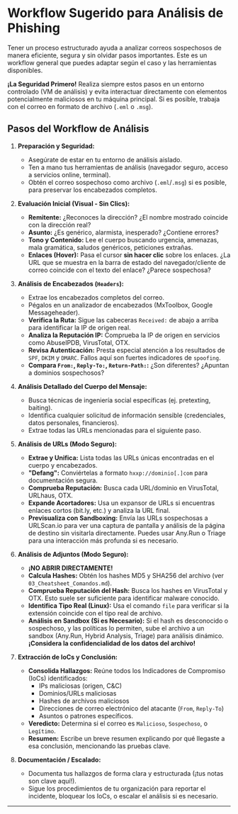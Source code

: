 # Workflow Sugerido para Análisis de Phishing

Tener un proceso estructurado ayuda a analizar correos sospechosos de manera eficiente, segura y sin olvidar pasos importantes. Este es un workflow general que puedes adaptar según el caso y las herramientas disponibles.

**¡La Seguridad Primero!** Realiza siempre estos pasos en un entorno controlado (VM de análisis) y evita interactuar directamente con elementos potencialmente maliciosos en tu máquina principal. Si es posible, trabaja con el correo en formato de archivo (`.eml` o `.msg`).

## Pasos del Workflow de Análisis

1.  **Preparación y Seguridad:**
    * Asegúrate de estar en tu entorno de análisis aislado.
    * Ten a mano tus herramientas de análisis (navegador seguro, acceso a servicios online, terminal).
    * Obtén el correo sospechoso como archivo (`.eml`/`.msg`) si es posible, para preservar los encabezados completos.

2.  **Evaluación Inicial (Visual - Sin Clics):**
    * **Remitente:** ¿Reconoces la dirección? ¿El nombre mostrado coincide con la dirección real?
    * **Asunto:** ¿Es genérico, alarmista, inesperado? ¿Contiene errores?
    * **Tono y Contenido:** Lee el cuerpo buscando urgencia, amenazas, mala gramática, saludos genéricos, peticiones extrañas.
    * **Enlaces (Hover):** Pasa el cursor **sin hacer clic** sobre los enlaces. ¿La URL que se muestra en la barra de estado del navegador/cliente de correo coincide con el texto del enlace? ¿Parece sospechosa?

3.  **Análisis de Encabezados (`Headers`):**
    * Extrae los encabezados completos del correo.
    * Pégalos en un analizador de encabezados (MxToolbox, Google Messageheader).
    * **Verifica la Ruta:** Sigue las cabeceras `Received:` de abajo a arriba para identificar la IP de origen real.
    * **Analiza la Reputación IP:** Comprueba la IP de origen en servicios como AbuseIPDB, VirusTotal, OTX.
    * **Revisa Autenticación:** Presta especial atención a los resultados de `SPF`, `DKIM` y `DMARC`. Fallos aquí son fuertes indicadores de `spoofing`.
    * **Compara `From:`, `Reply-To:`, `Return-Path:`:** ¿Son diferentes? ¿Apuntan a dominios sospechosos?

4.  **Análisis Detallado del Cuerpo del Mensaje:**
    * Busca técnicas de ingeniería social específicas (ej. pretexting, baiting).
    * Identifica cualquier solicitud de información sensible (credenciales, datos personales, financieros).
    * Extrae todas las URLs mencionadas para el siguiente paso.

5.  **Análisis de URLs (Modo Seguro):**
    * **Extrae y Unifica:** Lista todas las URLs únicas encontradas en el cuerpo y encabezados.
    * **"Defang":** Conviértelas a formato `hxxp://dominio[.]com` para documentación segura.
    * **Comprueba Reputación:** Busca cada URL/dominio en VirusTotal, URLhaus, OTX.
    * **Expande Acortadores:** Usa un expansor de URLs si encuentras enlaces cortos (bit.ly, etc.) y analiza la URL final.
    * **Previsualiza con Sandboxing:** Envía las URLs sospechosas a URLScan.io para ver una captura de pantalla y análisis de la página de destino sin visitarla directamente. Puedes usar Any.Run o Triage para una interacción más profunda si es necesario.

6.  **Análisis de Adjuntos (Modo Seguro):**
    * **¡NO ABRIR DIRECTAMENTE!**
    * **Calcula Hashes:** Obtén los hashes MD5 y SHA256 del archivo (ver `03_Cheatsheet_Comandos.md`).
    * **Comprueba Reputación del Hash:** Busca los hashes en VirusTotal y OTX. Esto suele ser suficiente para identificar malware conocido.
    * **Identifica Tipo Real (Linux):** Usa el comando `file` para verificar si la extensión coincide con el tipo real de archivo.
    * **Análisis en Sandbox (Si es Necesario):** Si el hash es desconocido o sospechoso, y las políticas lo permiten, sube el archivo a un sandbox (Any.Run, Hybrid Analysis, Triage) para análisis dinámico. **¡Considera la confidencialidad de los datos del archivo!**

7.  **Extracción de IoCs y Conclusión:**
    * **Consolida Hallazgos:** Reúne todos los Indicadores de Compromiso (IoCs) identificados:
        * IPs maliciosas (origen, C&C)
        * Dominios/URLs maliciosas
        * Hashes de archivos maliciosos
        * Direcciones de correo electrónico del atacante (`From`, `Reply-To`)
        * Asuntos o patrones específicos.
    * **Veredicto:** Determina si el correo es `Malicioso`, `Sospechoso`, o `Legítimo`.
    * **Resumen:** Escribe un breve resumen explicando por qué llegaste a esa conclusión, mencionando las pruebas clave.

8.  **Documentación / Escalado:**
    * Documenta tus hallazgos de forma clara y estructurada (¡tus notas son clave aquí!).
    * Sigue los procedimientos de tu organización para reportar el incidente, bloquear los IoCs, o escalar el análisis si es necesario.

---

